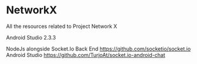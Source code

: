 # NetworkX

All the resources related to Project Network X

Android Studio 2.3.3

NodeJs alongside Socket.Io
  Back End https://github.com/socketio/socket.io <BR>
  Android Studio https://github.com/TurjoAt/socket.io-android-chat

